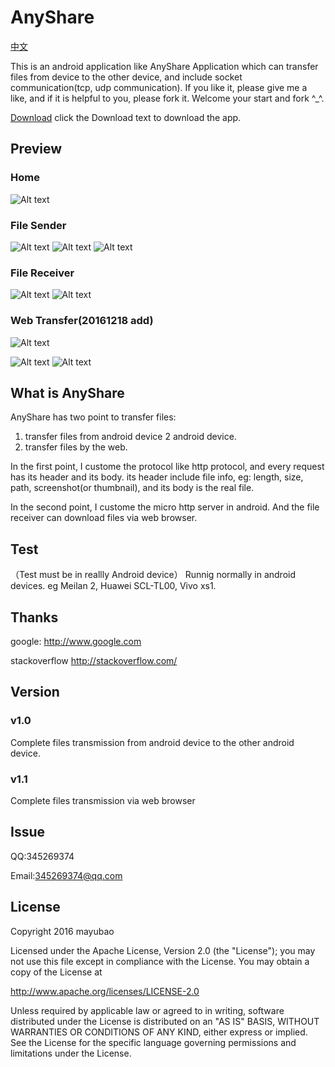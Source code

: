 # AnyShare
[中文](https://github.com/mayubao/KuaiChuan/blob/master/README.md)

This is an android application like AnyShare Application which can transfer files from device to the other device, and include socket communication(tcp, udp communication). If you like it, please give me a like, and if it is helpful to you, please fork it. Welcome your start and fork ^_^.

[Download](http://fir.im/6ntz) click the Download text to download the app.

## Preview

### Home ###
![Alt text](https://github.com/mayubao/KuaiChuan/blob/master/ScreenShot/home.gif)

### File Sender ###
![Alt text](https://github.com/mayubao/KuaiChuan/blob/master/ScreenShot/fs_1.gif)
![Alt text](https://github.com/mayubao/KuaiChuan/blob/master/ScreenShot/fs_2.gif)
![Alt text](https://github.com/mayubao/KuaiChuan/blob/master/ScreenShot/fs_3.gif)
### File Receiver ###
![Alt text](https://github.com/mayubao/KuaiChuan/blob/master/ScreenShot/fr_1.gif)
![Alt text](https://github.com/mayubao/KuaiChuan/blob/master/ScreenShot/fr_2.gif)

### Web Transfer(20161218 add) ###
![Alt text](https://github.com/mayubao/KuaiChuan/blob/master/ScreenShot/w_1.gif)

![Alt text](https://github.com/mayubao/KuaiChuan/blob/master/ScreenShot/w_2.jpg)
![Alt text](https://github.com/mayubao/KuaiChuan/blob/master/ScreenShot/w_3.jpg)

## What is AnyShare

AnyShare has two point to transfer files:

1. transfer files from android device 2 android device.
2. transfer files by the web.

In the first point, I custome the protocol like http protocol, and every request has its header and its body.
its header include file info, eg: length, size, path, screenshot(or thumbnail), and its body is the real file.

In the second point, I custome the micro http server in android. And the file receiver can download files via web browser.


## Test
（Test must be in reallly Android device）
Runnig normally in android devices. eg Meilan 2, Huawei SCL-TL00, Vivo xs1.

## Thanks

google: <http://www.google.com>

stackoverflow  <http://stackoverflow.com/>


## Version

### v1.0 ###
Complete files transmission from android device to the other android device.

### v1.1 ###
Complete files transmission via web browser

## Issue

QQ:345269374

Email:345269374@qq.com

## License
Copyright 2016 mayubao

Licensed under the Apache License, Version 2.0 (the "License");
you may not use this file except in compliance with the License.
You may obtain a copy of the License at

   http://www.apache.org/licenses/LICENSE-2.0

Unless required by applicable law or agreed to in writing, software
distributed under the License is distributed on an "AS IS" BASIS,
WITHOUT WARRANTIES OR CONDITIONS OF ANY KIND, either express or implied.
See the License for the specific language governing permissions and
limitations under the License.